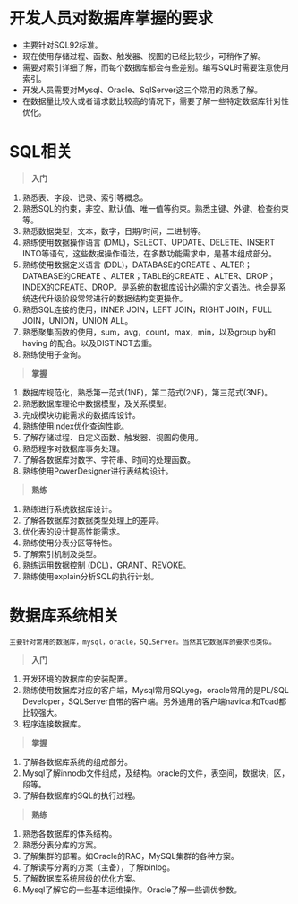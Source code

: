 # 开发人员对数据库掌握的要求

- 主要针对SQL92标准。
- 现在使用存储过程、函数、触发器、视图的已经比较少，可稍作了解。
- 需要对索引详细了解，而每个数据库都会有些差别。编写SQL时需要注意使用索引。
- 开发人员需要对Mysql、Oracle、SqlServer这三个常用的熟悉了解。
- 在数据量比较大或者请求数比较高的情况下，需要了解一些特定数据库针对性优化。

# SQL相关

> **入门**

1. 熟悉表、字段、记录、索引等概念。
2. 熟悉SQL的约束，非空、默认值、唯一值等约束。熟悉主键、外键、检查约束等。
3. 熟悉数据类型，文本，数字，日期/时间，二进制等。
4. 熟练使用数据操作语言 (DML)，SELECT、UPDATE、DELETE、INSERT INTO等语句，这些数据操作语法，在多数功能需求中，是基本组成部分。
5. 熟练使用数据定义语言 (DDL)，DATABASE的CREATE 、ALTER；DATABASE的CREATE 、ALTER；TABLE的CREATE 、ALTER、DROP；INDEX的CREATE、DROP。是系统的数据库设计必需的定义语法。也会是系统迭代升级阶段常常进行的数据结构变更操作。
6. 熟悉SQL连接的使用，INNER JOIN，LEFT JOIN，RIGHT JOIN，FULL JOIN，UNION，UNION ALL。
7. 熟悉聚集函数的使用，sum，avg，count，max，min，以及group by和having 的配合。以及DISTINCT去重。
8. 熟练使用子查询。

> **掌握**

1. 数据库规范化，熟悉第一范式(1NF)，第二范式(2NF)，第三范式(3NF)。
2. 熟悉数据库理论中数据模型，及关系模型。
3. 完成模块功能需求的数据库设计。
4. 熟练使用index优化查询性能。
5. 了解存储过程、自定义函数、触发器、视图的使用。
6. 熟悉程序对数据库事务处理。
7. 了解各数据库对数字、字符串、时间的处理函数。
8. 熟练使用PowerDesigner进行表结构设计。

> **熟练**

1. 熟练进行系统数据库设计。
2. 了解各数据库对数据类型处理上的差异。
3. 优化表的设计提高性能需求。
4. 熟练使用分表分区等特性。
5. 了解索引机制及类型。
6. 熟练运用数据控制 (DCL)，GRANT、REVOKE。
7. 熟练使用explain分析SQL的执行计划。

# 数据库系统相关

`主要针对常用的数据库，mysql，oracle，SQLServer。当然其它数据库的要求也类似。`

> **入门**

1. 开发环境的数据库的安装配置。
2. 熟练使用数据库对应的客户端，Mysql常用SQLyog，oracle常用的是PL/SQL Developer，SQLServer自带的客户端。另外通用的客户端navicat和Toad都比较强大。
3. 程序连接数据库。


> **掌握**

1. 了解各数据库系统的组成部分。
2. Mysql了解innodb文件组成，及结构。oracle的文件，表空间，数据块，区，段等。
3. 了解各数据库的SQL的执行过程。

> **熟练**

1. 熟悉各数据库的体系结构。
2. 熟悉分表分库的方案。
3. 了解集群的部署。如Oracle的RAC，MySQL集群的各种方案。
3. 了解读写分离的方案（主备），了解binlog。
4. 了解数据库系统层级的优化方案。
5. Mysql了解它的一些基本运维操作。Oracle了解一些调优参数。


